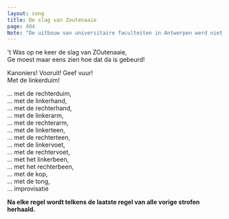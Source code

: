 ```yaml
---
layout: song
title: De slag van Zoutenaaie
page: 404
Note: "De uitbouw van universitaire faculteiten in Antwerpen werd niet onverdeeld enthousiast onthaald aan de bestaande universiteiten. Leuvense leden van het Katholiek Vlaams Hoogstudentenverbond (KVHV) hielden het ludiek en richtten symbolisch een nieuwe universiteit op in Zoutenaaie, in die tijd met nog geen 30 inwoners de kleinste gemeente van het land. (Bron: '150 jaar RUCA')"
---
```


't Was op ne keer de slag van ZOutenaaie,  
Ge moest maar eens zien hoe dat da is gebeurd!  

Kanoniers! Vooruit! Geef vuur!  
Met de linkerduim!  

... met de rechterduim,  
... met de linkerhand,  
... met de rechterhand,  
... met de linkerarm,  
... met de rechterarm,  
... met de linkerteen,  
... met de rechterteen,  
... met de linkervoet,  
... met de rechtervoet,  
... met het linkerbeen,  
... met het rechterbeen,  
... met de kop,  
... met de tong,  
... improvisatie  

__Na elke regel wordt telkens de laatste regel van alle vorige strofen herhaald.__
